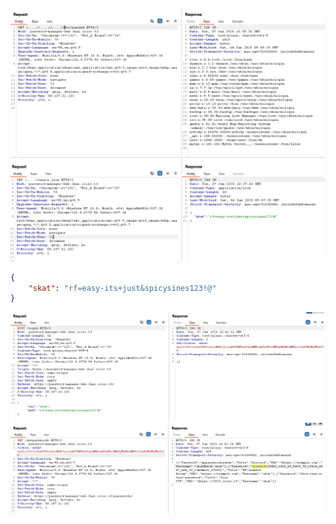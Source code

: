 ![alt text]({5292DCD8-6C2A-4388-A206-9AE6AA69D7FF}.png)
![alt text]({9D3A3C75-BD31-42ED-9B81-E5AC5F91CAC2}.png)

```json
{
    "skat": "rf=easy-its+just&spicysines123!@"
}
```

![alt text]({8A121B55-A289-488B-AC14-01D6117FB123}.png)
![alt text]({9F45F25B-599C-40AA-A3C5-FD44BB9E9838}.png)